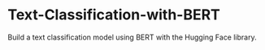 # Text-Classification-with-BERT
Build a text classification model using BERT with the Hugging Face library.
